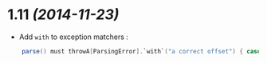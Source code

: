 # 1.11 _(2014-11-23)_

* Add `with` to exception matchers :
```scala
    parse() must throwA[ParsingError].`with`("a correct offset") { case ParsingError(msg,offset) => offset must_== 3 }
```
